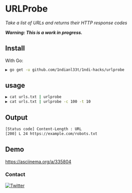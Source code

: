# URLProbe


*Take a list of URLs and returns their HTTP response codes*

***Warning: This is a work in progress.***

## Install

With Go:

```bash
▶ go get -u github.com/1ndianl33t/1ndi-hacks/urlprobe
```
## usage
```bash
▶ cat urls.txt | urlprobe 
▶ cat urls.txt | urlprobe -c 100 -t 10
```
## Output
```bash
[Status code] Content-Length : URL
[200] L 24 https://example.com/robots.txt
```
## Demo
https://asciinema.org/a/335804


### Contact
[![Twitter](https://img.shields.io/badge/twitter-@1ndianl33t-blue.svg)](https://twitter.com/1ndianl33t)
